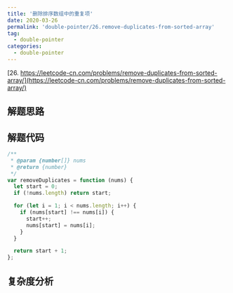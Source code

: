 ```yaml
---
title: '删除排序数组中的重复项'
date: 2020-03-26
permalink: 'double-pointer/26.remove-duplicates-from-sorted-array'
tag:
  - double-pointer
categories:
  - double-pointer
---
```


[26. https://leetcode-cn.com/problems/remove-duplicates-from-sorted-array/](https://leetcode-cn.com/problems/remove-duplicates-from-sorted-array/)

## 解题思路

## 解题代码

```js
/**
 * @param {number[]} nums
 * @return {number}
 */
var removeDuplicates = function (nums) {
  let start = 0;
  if (!nums.length) return start;

  for (let i = 1; i < nums.length; i++) {
    if (nums[start] !== nums[i]) {
      start++;
      nums[start] = nums[i];
    }
  }

  return start + 1;
};
```

## 复杂度分析
